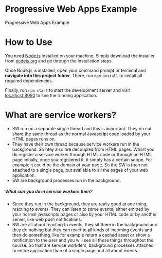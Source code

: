 # Progressive Web Apps Example
Progressive Web Apps Example

# How to Use
You need [Node.js](https://nodejs.org) installed on your machine. Simply download the installer from [nodejs.org](https://nodejs.org) and go through the installation steps.

Once Node.js is installed, open your command prompt or terminal and **navigate into this project folder**. There, run `npm install` to install all required dependencies.

Finally, run `npm start` to start the development server and visit [localhost:8080](http://localhost:8080) to see the running application.

# What are service workers?
- SW run on a separate single thread and this is important. They do not share the same thread as the normal Javascript code loaded by your HTML pages runs on.
- They have their own thread because service workers run in the background. So htey also are decoupled from HTML pages. Whilst you do register a service worker through HTML code or through an HTML page initially, once you registered it, it simply has a certain scope. For example it could be the domain of your page. So the SW is then not attached to a single page, but available to all the pages of your web application.
- SW are background processes run in the background.

##### What can you do in service workers then?
- Since they run in the background, they are really good at one thing, reacting to events. They can listen to some events, either emitted by your normal javascripts pages or also by your HTML code or by another server, like web push notifications.
- SW are all about reacting to events, they sit there in the background and they do nothing but they can react to all kinds of incoming events and then do something, like for example return a cached asset or show a notification to the user and you will see all these things throughout the course. So that are service workders, background processes attached to entire application than of a single page and all about events.